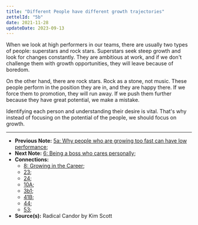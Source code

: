 ```yaml
---
title: "Different People have different growth trajectories"
zettelId: "5b"
date: 2021-11-28
updateDate: 2023-09-13
---
```


When we look at high performers in our teams, there are usually two types of people: superstars and rock stars. Superstars seek steep growth and look for changes constantly. They are ambitious at work, and if we don't challenge them with growth opportunities, they will leave because of boredom.

On the other hand, there are rock stars. Rock as a stone, not music. These people perform in the position they are in, and they are happy there. If we force them to promotion, they will run away. If we push them further because they have great potential, we make a mistake.

Identifying each person and understanding their desire is vital. That's why instead of focusing on the potential of the people, we should focus on growth.

---

- **Previous Note:** [5a: Why people who are growing too fast can have low performance](/notes/5a/);
- **Next Note:** [6: Being a boss who cares personally](/notes/6);
- **Connections:**
  - [8: Growing in the Career](/notes/8/);
  - [23](/notes/23/);
  - [24](/notes/24/);
  - [10A](/notes/10a/);
  - [3b1](/notes/3b1);
  - [41B](/notes/41B);
  - [44](/notes/44/);
  - [53](/notes/53/);
- **Source(s):** Radical Candor by Kim Scott
